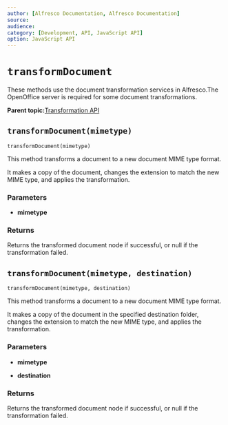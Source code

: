 ```yaml
---
author: [Alfresco Documentation, Alfresco Documentation]
source: 
audience: 
category: [Development, API, JavaScript API]
option: JavaScript API
---
```


# `transformDocument`

These methods use the document transformation services in Alfresco.The OpenOffice server is required for some document transformations.

**Parent topic:**[Transformation API](../references/API-JS-Transformation.md)

## `transformDocument(mimetype)`

`transformDocument(mimetype)`

This method transforms a document to a new document MIME type format.

It makes a copy of the document, changes the extension to match the new MIME type, and applies the transformation.

### Parameters

-   **mimetype**

### Returns

Returns the transformed document node if successful, or null if the transformation failed.

## `transformDocument(mimetype, destination)`

`transformDocument(mimetype, destination)`

This method transforms a document to a new document MIME type format.

It makes a copy of the document in the specified destination folder, changes the extension to match the new MIME type, and applies the transformation.

### Parameters

-   **mimetype**

-   **destination**

### Returns

Returns the transformed document node if successful, or null if the transformation failed.

